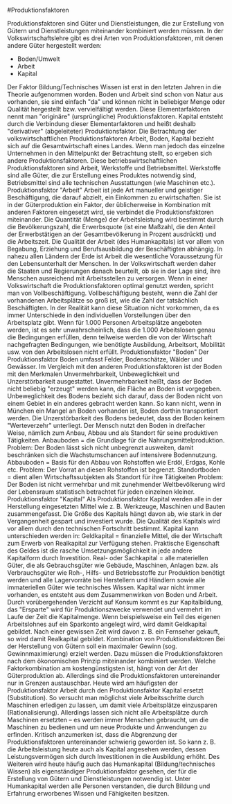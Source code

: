 #Produktionsfaktoren

Produktionsfaktoren sind Güter und Dienstleistungen, die zur Erstellung von Gütern und Dienstleistungen miteinander kombiniert werden müssen. In der Volkswirtschaftslehre gibt es drei Arten von Produktionsfaktoren, mit denen andere Güter hergestellt werden: 

* Boden/Umwelt 
* Arbeit
* Kapital


Der Faktor Bildung/Technisches Wissen ist erst in den letzten Jahren in die Theorie aufgenommen worden. Boden und Arbeit sind schon von Natur aus vorhanden, sie sind einfach "da" und können nicht in beliebiger Menge oder Qualität hergestellt bzw. vervielfältigt werden. Diese Elementarfaktoren nennt man "originäre" (ursprüngliche) Produktionsfaktoren. Kapital entsteht durch die Verbindung dieser Elementarfaktoren und heißt deshalb "derivativer" (abgeleiteter) Produktionsfaktor. Die Betrachtung der volkswirtschaftlichen Produktionsfaktoren Arbeit, Boden, Kapital bezieht sich auf die Gesamtwirtschaft eines Landes. Wenn man jedoch das einzelne Unternehmen in den Mittelpunkt der Betrachtung stellt, so ergeben sich andere Produktionsfaktoren. Diese betriebswirtschaftlichen Produktionsfaktoren sind Arbeit, Werkstoffe und Betriebsmittel. Werkstoffe sind alle Güter, die zur Erstellung eines Produktes notwendig sind, Betriebsmittel sind alle technischen Ausstattungen (wie Maschinen etc.).
Produktionsfaktor "Arbeit"
Arbeit ist jede Art manueller und geistiger Beschäftigung, die darauf abzielt, ein Einkommen zu erwirtschaften. Sie ist in der Güterproduktion ein Faktor, der üblicherweise in Kombination mit anderen Faktoren eingesetzt wird, sie verbindet die Produktionsfaktoren miteinander. Die Quantität (Menge) der Arbeitsleistung wird bestimmt durch die Bevölkerungszahl, die Erwerbsquote (ist eine Maßzahl, die den Anteil der Erwerbstätigen an der Gesamtbevölkerung in Prozent ausdrückt) und die Arbeitszeit. Die Qualität der Arbeit (des Humankapitals) ist vor allem von Begabung, Erziehung und Berufsausbildung der Beschäftigten abhängig. 
In nahezu allen Ländern der Erde ist Arbeit die wesentliche Voraussetzung für den Lebensunterhalt der Menschen. In der Volkswirtschaft werden daher die Staaten und Regierungen danach beurteilt, ob sie in der Lage sind, ihre Menschen ausreichend mit Arbeitsstellen zu versorgen. Wenn in einer Volkswirtschaft die Produktionsfaktoren optimal genutzt werden, spricht man von Vollbeschäftigung. Vollbeschäftigung besteht, wenn die Zahl der vorhandenen Arbeitsplätze so groß ist, wie die Zahl der tatsächlich Beschäftigten. In der Realität kann diese Situation nicht vorkommen, da es immer Unterschiede in den individuellen Vorstellungen über den Arbeitsplatz gibt. Wenn für 1.000 Personen Arbeitsplätze angeboten werden, ist es sehr unwahrscheinlich, dass die 1.000 Arbeitslosen genau die Bedingungen erfüllen, denn teilweise werden die von der Wirtschaft nachgefragten Bedingungen, wie benötigte Ausbildung, Arbeitsort, Mobilität usw. von den Arbeitslosen nicht erfüllt.
Produktionsfaktor "Boden"
Der Produktionsfaktor Boden umfasst Felder, Bodenschätze, Wälder und Gewässer. Im Vergleich mit den anderen Produktionsfaktoren ist der Boden mit den Merkmalen Unvermehrbarkeit, Unbeweglichkeit und Unzerstörbarkeit ausgestattet. Unvermehrbarkeit heißt, dass der Boden nicht beliebig "erzeugt" werden kann, die Fläche an Boden ist vorgegeben. Unbeweglichkeit des Bodens bezieht sich darauf, dass der Boden nicht von einem Gebiet in ein anderes gebracht werden kann. So kann nicht, wenn in München ein Mangel an Boden vorhanden ist, Boden dorthin transportiert werden. Die Unzerstörbarkeit des Bodens bedeutet, dass der Boden keinem "Werteverzehr" unterliegt. 
Der Mensch nutzt den Boden in dreifacher Weise, nämlich zum Anbau, Abbau und als Standort für seine produktiven Tätigkeiten.
Anbauboden = die Grundlage für die Nahrungsmittelproduktion. 
Problem: Der Boden lässt sich nicht unbegrenzt ausweiten, damit beschränken sich die Wachstumschancen auf intensivere Bodennutzung.
Abbauboden = Basis für den Abbau von Rohstoffen wie Erdöl, Erdgas, Kohle etc. 
Problem: Der Vorrat an diesen Rohstoffen ist begrenzt.
Standortboden = dient allen Wirtschaftssubjekten als Standort für ihre Tätigkeiten 
Problem: Der Boden ist nicht vermehrbar und mit zunehmender Weltbevölkerung wird der Lebensraum statistisch betrachtet für jeden einzelnen kleiner.
Produktionsfaktor "Kapital"
Als Produktionsfaktor Kapital werden alle in der Herstellung eingesetzten Mittel wie z. B. Werkzeuge, Maschinen und Bauten zusammengefasst. Die Größe des Kapitals hängt davon ab, wie stark in der Vergangenheit gespart und investiert wurde. Die Qualität des Kapitals wird vor allem durch den technischen Fortschritt bestimmt. Kapital kann unterschieden werden in:
Geldkapital = finanzielle Mittel, die der Wirtschaft zum Erwerb von Realkapital zur Verfügung stehen. Praktische Eigenschaft des Geldes ist die rasche Umsetzungsmöglichkeit in jede andere Kapitalform durch Investition.
Real- oder Sachkapital = alle materiellen Güter, die als Gebrauchsgüter wie Gebäude, Maschinen, Anlagen bzw. als Verbrauchsgüter wie Roh-, Hilfs- und Betriebsstoffe zur Produktion benötigt werden und alle Lagervorräte bei Herstellern und Händlern sowie alle immateriellen Güter wie technisches Wissen.
Kapital war nicht immer vorhanden, es entsteht aus dem Zusammenwirken von Boden und Arbeit. Durch vorübergehenden Verzicht auf Konsum kommt es zur Kapitalbildung, das "Ersparte" wird für Produktionszwecke verwendet und vermehrt im Laufe der Zeit die Kapitalmenge. Wenn beispielsweise ein Teil des eigenen Arbeitslohnes auf ein Sparkonto angelegt wird, wird damit Geldkapital gebildet. Nach einer gewissen Zeit wird davon z. B. ein Fernseher gekauft, so wird damit Realkapital gebildet.
Kombination von Produktionsfaktoren
Bei der Herstellung von Gütern soll ein maximaler Gewinn (sog. Gewinnmaximierung) erzielt werden. Dazu müssen die Produktionsfaktoren nach dem ökonomischen Prinzip miteinander kombiniert werden. Welche Faktorkombination am kostengünstigsten ist, hängt von der Art der Güterproduktion ab. Allerdings sind die Produktionsfaktoren untereinander nur in Grenzen austauschbar. Heute wird am häufigsten der Produktionsfaktor Arbeit durch den Produktionsfaktor Kapital ersetzt (Substitution). So versucht man möglichst viele Arbeitsschritte durch Maschinen erledigen zu lassen, um damit viele Arbeitsplätze einzusparen (Rationalisierung). Allerdings lassen sich nicht alle Arbeitsplätze durch Maschinen ersetzten – es werden immer Menschen gebraucht, um die Maschinen zu bedienen und um neue Produkte und Anwendungen zu erfinden. 
Kritisch anzumerken ist, dass die Abgrenzung der Produktionsfaktoren untereinander schwierig geworden ist. So kann z. B. die Arbeitsleistung heute auch als Kapital angesehen werden, dessen Leistungsvermögen sich durch Investitionen in die Ausbildung erhöht. Des Weiteren wird heute häufig auch das Humankapital (Bildung/technisches Wissen) als eigenständiger Produktionsfaktor gesehen, der für die Erstellung von Gütern und Dienstleistungen notwendig ist. Unter Humankapital werden alle Personen verstanden, die durch Bildung und Erfahrung erworbenes Wissen und Fähigkeiten besitzen.

